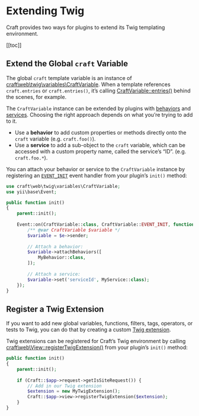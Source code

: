 # Extending Twig

Craft provides two ways for plugins to extend its Twig templating environment.

[[toc]]

## Extend the Global `craft` Variable

The global `craft` template variable is an instance of [craft\web\twig\variables\CraftVariable](https://docs.craftcms.com/api/v3/craft-web-twig-variables-craftvariable.html). When a template references `craft.entries` or `craft.entries()`, it’s calling [CraftVariable::entries()](https://docs.craftcms.com/api/v3/craft-web-twig-variables-craftvariable.html#entries()-detail) behind the scenes, for example.

The `CraftVariable` instance can be extended by plugins with [behaviors](http://www.yiiframework.com/doc-2.0/guide-concept-behaviors.html) and [services](http://www.yiiframework.com/doc-2.0/guide-concept-service-locator.html). Choosing the right approach depends on what you’re trying to add to it.

- Use a **behavior** to add custom properties or methods directly onto the `craft` variable (e.g. `craft.foo()`).
- Use a **service** to add a sub-object to the `craft` variable, which can be accessed with a custom property name, called the service’s “ID”. (e.g. `craft.foo.*`).

You can attach your behavior or service to the `CraftVariable` instance by registering an [`EVENT_INIT`](https://docs.craftcms.com/api/v3/craft-web-twig-variables-craftvariable.html#EVENT_INIT-detail) event handler from your plugin’s `init()` method:

```php
use craft\web\twig\variables\CraftVariable;
use yii\base\Event;

public function init()
{
    parent::init();
    
    Event::on(CraftVariable::class, CraftVariable::EVENT_INIT, function(Event $e) {
        /** @var CraftVariable $variable */
        $variable = $e->sender;
        
        // Attach a behavior:
        $variable->attachBehaviors([
            MyBehavior::class,
        ]);
        
        // Attach a service:
        $variable->set('serviceId', MyService::class);
    });
}
```

## Register a Twig Extension

If you want to add new global variables, functions, filters, tags, operators, or tests to Twig, you can do that by creating a custom [Twig extension](https://twig.symfony.com/doc/2.x/advanced.html#creating-an-extension).

Twig extensions can be registered for Craft’s Twig environment by calling [craft\web\View::registerTwigExtension()](https://docs.craftcms.com/api/v3/craft-web-view.html#registerTwigExtension()-detail) from your plugin’s `init()` method:

```php
public function init()
{
    parent::init();
    
    if (Craft::$app->request->getIsSiteRequest()) {
        // Add in our Twig extension
        $extension = new MyTwigExtension();
        Craft::$app->view->registerTwigExtension($extension);
    }
}
```
